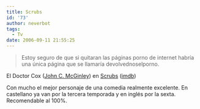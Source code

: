 ```yaml
---
title: Scrubs
id: '73'
author: neverbot
tags:
  - Tv
date: 2006-09-11 21:55:25
---
```


> Estoy seguro de que si quitaran las páginas porno de internet habría una única página que se llamaría devolvednoselporno.

El Doctor Cox ([John C. McGinley](http://www.imdb.com/name/nm0001525/)) en [Scrubs](http://www.tv.com/scrubs/show/3613/summary.html) ([imdb](http://www.imdb.com/title/tt0285403/))[](http://www.tv.com/scrubs/show/3613/summary.html)

Con mucho el mejor personaje de una comedia realmente excelente. En castellano ya van por la tercera temporada y en inglés por la sexta. Recomendable al 100%.